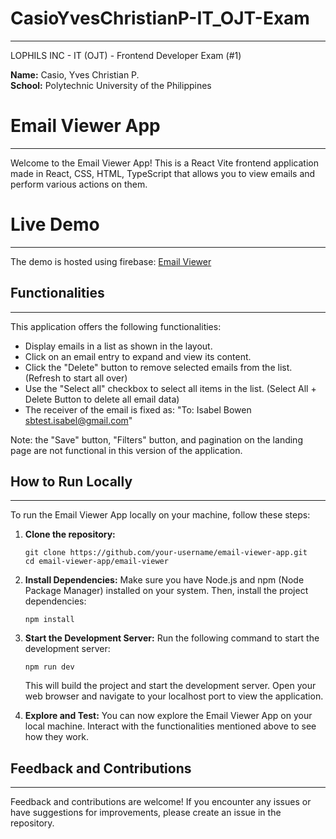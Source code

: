 # CasioYvesChristianP-IT_OJT-Exam

---

LOPHILS INC - IT (OJT) - Frontend Developer Exam (#1)

<b>Name:</b> Casio, Yves Christian P.
<br>
<b>School:</b> Polytechnic University of the Philippines

# Email Viewer App

---

Welcome to the Email Viewer App! This is a React Vite frontend application made in React, CSS, HTML, TypeScript that allows you to view emails and perform various actions on them.

# Live Demo

---

The demo is hosted using firebase: <a href="https://email-viewer-7e1fa.web.app/">Email Viewer</a>

## Functionalities

---

This application offers the following functionalities:

- Display emails in a list as shown in the layout.
- Click on an email entry to expand and view its content.
- Click the "Delete" button to remove selected emails from the list. (Refresh to start all over)
- Use the "Select all" checkbox to select all items in the list. (Select All + Delete Button to delete all email data)
- The receiver of the email is fixed as: "To: Isabel Bowen <sbtest.isabel@gmail.com>"

Note: the "Save" button, "Filters" button, and pagination on the landing page are not functional in this version of the application.

## How to Run Locally

---

To run the Email Viewer App locally on your machine, follow these steps:

1. **Clone the repository:**

   ```
   git clone https://github.com/your-username/email-viewer-app.git
   cd email-viewer-app/email-viewer
   ```

2. **Install Dependencies:**
   Make sure you have Node.js and npm (Node Package Manager) installed on your system. Then, install the project dependencies:

   ```
   npm install
   ```

3. **Start the Development Server:**
   Run the following command to start the development server:

   ```
   npm run dev
   ```

   This will build the project and start the development server. Open your web browser and navigate to your localhost port to view the application.

4. **Explore and Test:**
   You can now explore the Email Viewer App on your local machine. Interact with the functionalities mentioned above to see how they work.

## Feedback and Contributions

---

Feedback and contributions are welcome! If you encounter any issues or have suggestions for improvements, please create an issue in the repository.
